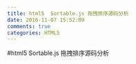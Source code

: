 ```yaml
---
title: html5  Sortable.js 拖拽排序源码分析
date: 2016-11-07 15:52:09
comments: true
categories: HTML5
---
```


#html5  Sortable.js 拖拽排序源码分析
